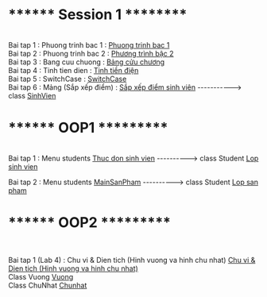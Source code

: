 <h1> ****** Session 1 ******** </h1></br>
Bai tap 1 : Phuong trinh bac 1 : <a href="https://github.com/FASTTRACKSE/FTJD1803/blob/master/HuyVu/Session1/src/introduction/PTB1.java">Phuong trinh bac 1</a></br>
Bai tap 2 : Phuong trinh bac 2 : <a href="https://github.com/FASTTRACKSE/FTJD1803/blob/master/HuyVu/Session1/src/introduction/PTB2.java">Phương trình bậc 2</a></br>
Bai tap 3 : Bang cuu chuong    : <a href="https://github.com/FASTTRACKSE/FTJD1803/blob/master/HuyVu/Session1/src/vonglap/BangCuuChuong.java">Bảng cửu chương</a></br>
Bai tap 4 : Tinh tien dien : <a href="https://github.com/FASTTRACKSE/FTJD1803/blob/master/HuyVu/Session1/src/vonglap/TinhTienDien.java"> Tinh tiền điện </a></br>
Bai tap 5 : SwitchCase : <a href="https://github.com/FASTTRACKSE/FTJD1803/blob/master/HuyVu/Session1/src/vonglap/SwtichCase.java">SwitchCase</a></br>
Bai tap 6 : Mảng (Sắp xếp điểm) : <a href="https://github.com/FASTTRACKSE/FTJD1803/blob/master/HuyVu/Session1/src/vonglap/Mang.java">Sắp xếp điểm sinh viên</a> -----------> class <a href="https://github.com/FASTTRACKSE/FTJD1803/blob/master/HuyVu/Session1/src/vonglap/SinhVien.java">SinhVien</a></br>

<h1> ******    OOP1    ********* </h1></br>
Bai tap 1 : Menu students <a href="https://github.com/FASTTRACKSE/FTJD1803/blob/master/HuyVu/Oop/src/danhsachsinhvien/MenuStudents.java">Thuc don sinh vien</a> ----------> class Student <a href="https://github.com/FASTTRACKSE/FTJD1803/blob/master/HuyVu/Oop/src/danhsachsinhvien/Student.java">Lop sinh vien</a></br>

Bai tap 2 : Menu students <a href="https://github.com/FASTTRACKSE/FTJD1803/blob/master/HuyVu/Oop/src/sanpham/MainSanPham.java">MainSanPham</a> ----------> class Student <a href="https://github.com/FASTTRACKSE/FTJD1803/blob/master/HuyVu/Oop/src/sanpham/SanPham.java">Lop san pham</a></br>


<h1> ******    OOP2    ********* </h1></br>

Bai tap 1 (Lab 4) : Chu vi & Dien tich (Hinh vuong va hinh chu nhat) <a href="https://github.com/FASTTRACKSE/FTJD1803/blob/master/HuyVu/Oop2/src/hinh/Main.java">Chu vi & Dien tich (Hinh vuong va hinh chu nhat)</a></br>
                    Class Vuong <a href="https://github.com/FASTTRACKSE/FTJD1803/blob/master/HuyVu/Oop2/src/hinh/Vuong.java">Vuong</a></br>
                    Class ChuNhat <a href="https://github.com/FASTTRACKSE/FTJD1803/blob/master/HuyVu/Oop2/src/hinh/ChuNhat.java">Chunhat</a></br>

